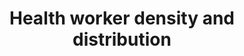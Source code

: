 ---
actual_indicator_available: 'Number of health workers per 1000 population and by metropolitan
  status '
actual_indicator_available_description: Health care workers include active physicians,
  physician assistants, advanced practice registered nurse, nurse practitioners, clinical
  nurse specialist, certified registered nurse anesthetists, and advance practice
  nurse midwives.
comments_and_limitations: Metro/non-metro indicator and population data are obtained
  from AHRF.
computation_units: Number of health care workers (per 1000 population)
data_non_statistical: false
date_metadata_updated: December 2016
date_of_national_source_publication: July 2016
disaggregation_geography: National and by metro status
goal_meta_link: http://unstats.un.org/sdgs/files/metadata-compilation/Metadata-Goal-3.pdf
graph: longitudinal
graph_title: US health care workers per 1000 population
graph_type: line
has_metadata: true
indicator: 3.c.1
indicator_definition: Number of health workers per 1000 population.
indicator_name: Health worker density and distribution
indicator_sort_order: 03-0c-01
indicator_variable: healthworker_density
layout: indicator
method_of_computation: 'Number of health workers by cadre / Total population Method
  of measurement National database or registry of health workers, preferably at individual
  level. Method of estimation If there is a national database or registry, there should
  be regular assessment of completeness using census data, professional association
  registers, facility censuses, etc. Health worker concentration: percentage of all
  health workers working in urban areas divided by percentage of total population
  in urban areas.'
national_geographical_coverage: United States
periodicity: Annual
permalink: /3-c-1/
published: true
reporting_status: complete
scheduled_update_by_national_source: July 2017
sdg_goal: 3
source_active_1: true
source_agency_staff_email_1: healthwrkforcecenter@hrsa.gov
source_agency_staff_name_1: Joanna Yoon
source_agency_survey_dataset_1: NCHWA/HRSA/AHRF
source_notes_1: null
source_organisation_1: NCHWA/HRSA/AHRF
source_title_1: null
source_url_1: http://ahrf.hrsa.gov/
target: Substantially increase health financing and the recruitment, development,
  training and retention of the health workforce in developing countries, especially
  in least developed countries and small island developing States.
target_id: 3.c
title: Health worker density and distribution
un_custodial_agency: WHO
un_designated_tier: '1'
us_method_of_computation: "Data are derived from several data sources. Physician information\
  \ is from the American Medical Association Physician Master file. Physician assistant,\
  \ advanced practice registered nurse, nurse practitioner,clinical nurse specialist,certified\
  \ registered nurse anesthetists, and advance practice nurse midwife data are from\
  \ the Centers from Medicare and Medicaid Services (CMS) National Provider Identification\
  \ (NPI) File. The Administrative Simplification provisions of the Health Insurance\
  \ Portability and Accountability Act of 1996 (HIPAA) mandated the adoption of standard\
  \ unique identifiers for health care providers and health plans. The NPI is a unique\
  \ identifier developed by CMS. Covered health care providers and all health plans\
  \ and health care clearinghouses must use the NPIs in the administrative and financial\
  \ transactions adopted under HIPAA. 2010 Population information is from 2010 Census\
  \ Redistricting Data (Public Law 94-171) Summary File, U.S. Census Bureau and 2011-2014\
  \ Population Estimates are from the Bureau of the Census and include the calculated\
  \ number of people living in an area as of July 1. The estimated population is calculated\
  \ from a components of change model that incorporates information on natural change\
  \ (births, deaths) and net migration (net internal migration, net international\
  \ migration) that has occurred in an area since a Census 2000 reference date for\
  \ 2001-2009 estimates and Census 2010 for 2011-2014 estimates. 2013 metro/non-metro\
  \ information is from the U.S. Department of Agriculture\u2019s Economic Research\
  \ Service (ERS) website:  http://www.ers.usda.gov/data-products/rural-urban-continuum-codes.aspx."
variable_description: null
variable_notes: null
---